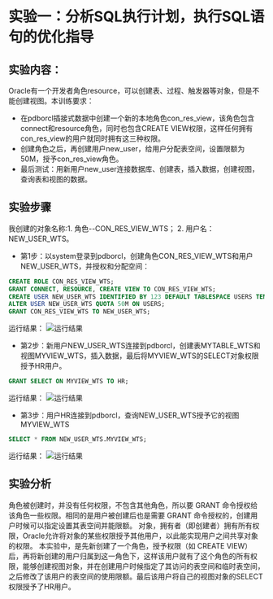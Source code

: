 
# 实验一：分析SQL执行计划，执行SQL语句的优化指导

## 实验内容：
Oracle有一个开发者角色resource，可以创建表、过程、触发器等对象，但是不能创建视图。本训练要求：
- 在pdborcl插接式数据中创建一个新的本地角色con_res_view，该角色包含connect和resource角色，同时也包含CREATE VIEW权限，这样任何拥有con_res_view的用户就同时拥有这三种权限。
- 创建角色之后，再创建用户new_user，给用户分配表空间，设置限额为50M，授予con_res_view角色。
- 最后测试：用新用户new_user连接数据库、创建表，插入数据，创建视图，查询表和视图的数据。

## 实验步骤

我创建的对象名称:1. 角色--CON_RES_VIEW_WTS； 2. 用户名：NEW_USER_WTS。

- 第1步：以system登录到pdborcl，创建角色CON_RES_VIEW_WTS和用户NEW_USER_WTS，并授权和分配空间：

```sql
CREATE ROLE CON_RES_VIEW_WTS;
GRANT CONNECT, RESOURCE, CREATE VIEW TO CON_RES_VIEW_WTS;
CREATE USER NEW_USER_WTS IDENTIFIED BY 123 DEFAULT TABLESPACE USERS TEMPORARY TABLESPACE TEMP;
ALTER USER NEW_USER_WTS QUOTA 50M ON USERS;	
GRANT CON_RES_VIEW_WTS TO NEW_USER_WTS;	
```

运行结果：
![运行结果](https://github.com/wtsStudy/Oracle/blob/master/test2/步骤一_运行结果.png )

- 第2步：新用户NEW_USER_WTS连接到pdborcl，创建表MYTABLE_WTS和视图MYVIEW_WTS，插入数据，最后将MYVIEW_WTS的SELECT对象权限授予HR用户。

```sql
GRANT SELECT ON MYVIEW_WTS TO HR;
```

运行结果：
![运行结果](https://github.com/wtsStudy/Oracle/blob/master/test2/对象创建_共享_设置正确.png )

- 第3步：用户HR连接到pdborcl，查询NEW_USER_WTS授予它的视图MYVIEW_WTS

```sql
SELECT * FROM NEW_USER_WTS.MYVIEW_WTS;
```

运行结果：
![运行结果](https://github.com/wtsStudy/Oracle/blob/master//test2/HR查看被授予的视图.png)

## 实验分析
角色被创建时，并没有任何权限，不包含其他角色，所以要 GRANT 命令授权给该角色一些权限。相同的是用户被创建后也是需要 GRANT 命令授权的，创建用户时候可以指定设置其表空间并能限额。
对象，拥有者（即创建者）拥有所有权限，Oracle允许将对象的某些权限授予其他用户，以此能实现用户之间共享对象的权限。
本实验中，是先新创建了一个角色，授予权限（如 CREATE VIEW）后，再将新创建的用户归属到这一角色下，这样该用户就有了这个角色的所有权限，能够创建视图对象，并在创建用户时候指定了其访问的表空间和临时表空间，之后修改了该用户的表空间的使用限额。最后该用户将自己的视图对象的SELECT权限授予了HR用户。
